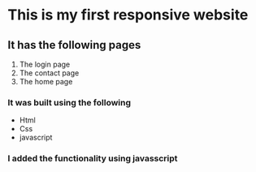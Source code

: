 # This is my first responsive website 

## It has the following pages

1. The login page
2. The contact page 
3. The home page

### It was built using the following

- Html
- Css
- javascript

### I added the functionality using javasscript
